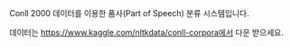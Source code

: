 Conll 2000 데이터를 이용한 품사(Part of Speech) 분류 시스템입니다.

데이터는 https://www.kaggle.com/nltkdata/conll-corpora에서 다운 받으세요.

